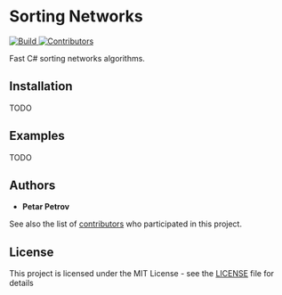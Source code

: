 # Sorting Networks

<p align="left">
    <a href="https://github.com/petarpetrovt/sorting-networks/actions?query=workflow%3ABuild" alt="Build">
        <img alt="Build" src="https://github.com/petarpetrovt/sorting-networks/workflows/Build/badge.svg" />
    </a>
    <a href="https://github.com/petarpetrovt/sorting-networks/graphs/contributors" alt="Contributors">
        <img alt="Contributors" src="https://img.shields.io/github/contributors/petarpetrovt/sorting-networks?label=Contributors">
    </a>
</p>

Fast C# sorting networks algorithms.

## Installation

TODO

## Examples

TODO

## Authors

* **Petar Petrov**

See also the list of [contributors](https://github.com/petarpetrovt/sharpecs/graphs/contributors) who participated in this project.

## License

This project is licensed under the MIT License - see the [LICENSE](LICENSE) file for details
